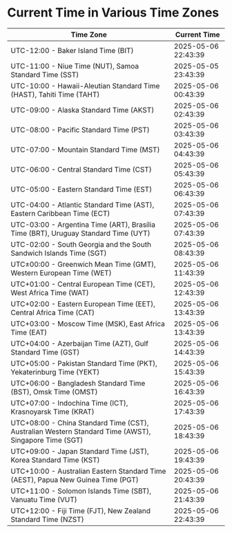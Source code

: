 # Current Time in Various Time Zones

| Time Zone | Current Time |
|-----------|--------------|
| UTC-12:00 - Baker Island Time (BIT) | 2025-05-06 22:43:39 |
| UTC-11:00 - Niue Time (NUT), Samoa Standard Time (SST) | 2025-05-05 23:43:39 |
| UTC-10:00 - Hawaii-Aleutian Standard Time (HAST), Tahiti Time (TAHT) | 2025-05-06 00:43:39 |
| UTC-09:00 - Alaska Standard Time (AKST) | 2025-05-06 02:43:39 |
| UTC-08:00 - Pacific Standard Time (PST) | 2025-05-06 03:43:39 |
| UTC-07:00 - Mountain Standard Time (MST) | 2025-05-06 04:43:39 |
| UTC-06:00 - Central Standard Time (CST) | 2025-05-06 05:43:39 |
| UTC-05:00 - Eastern Standard Time (EST) | 2025-05-06 06:43:39 |
| UTC-04:00 - Atlantic Standard Time (AST), Eastern Caribbean Time (ECT) | 2025-05-06 07:43:39 |
| UTC-03:00 - Argentina Time (ART), Brasília Time (BRT), Uruguay Standard Time (UYT) | 2025-05-06 07:43:39 |
| UTC-02:00 - South Georgia and the South Sandwich Islands Time (SGT) | 2025-05-06 08:43:39 |
| UTC±00:00 - Greenwich Mean Time (GMT), Western European Time (WET) | 2025-05-06 11:43:39 |
| UTC+01:00 - Central European Time (CET), West Africa Time (WAT) | 2025-05-06 12:43:39 |
| UTC+02:00 - Eastern European Time (EET), Central Africa Time (CAT) | 2025-05-06 13:43:39 |
| UTC+03:00 - Moscow Time (MSK), East Africa Time (EAT) | 2025-05-06 13:43:39 |
| UTC+04:00 - Azerbaijan Time (AZT), Gulf Standard Time (GST) | 2025-05-06 14:43:39 |
| UTC+05:00 - Pakistan Standard Time (PKT), Yekaterinburg Time (YEKT) | 2025-05-06 15:43:39 |
| UTC+06:00 - Bangladesh Standard Time (BST), Omsk Time (OMST) | 2025-05-06 16:43:39 |
| UTC+07:00 - Indochina Time (ICT), Krasnoyarsk Time (KRAT) | 2025-05-06 17:43:39 |
| UTC+08:00 - China Standard Time (CST), Australian Western Standard Time (AWST), Singapore Time (SGT) | 2025-05-06 18:43:39 |
| UTC+09:00 - Japan Standard Time (JST), Korea Standard Time (KST) | 2025-05-06 19:43:39 |
| UTC+10:00 - Australian Eastern Standard Time (AEST), Papua New Guinea Time (PGT) | 2025-05-06 20:43:39 |
| UTC+11:00 - Solomon Islands Time (SBT), Vanuatu Time (VUT) | 2025-05-06 21:43:39 |
| UTC+12:00 - Fiji Time (FJT), New Zealand Standard Time (NZST) | 2025-05-06 22:43:39 |
